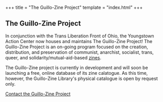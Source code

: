 +++
title = "The Guillo-Zine Project"
template = "index.html"
+++

## The Guillo-Zine Project

In conjunction with the Trans Liberation Front of Ohio, the Youngstown Action Center now houses and maintains The Guillo-Zine Project! The Guillo-Zine Project is an on-going program focused on the creation, distribution, and preservation of communist, anarchist, socialist, trans, queer, and solidarity/mutual-aid-based [zines](https://en.wikipedia.org/wiki/Zine).

The Guillo-Zine project is currently in development and will soon be launching a free, online database of its zine calatogue. As this time, however, the Guillo-Zine Library's physical catalogue is open by request only. 

[Contact the Guillo-Zine Project](mailto:tlfneo@proton.me)